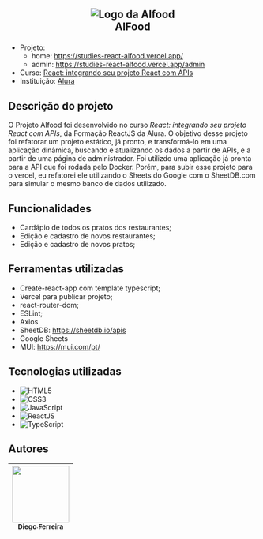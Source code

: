 ## <p align="center"> ![Logo da Alfood](./public/favicon.ico)<br>AlFood</p>

* Projeto: 
  * home: https://studies-react-alfood.vercel.app/
  * admin: https://studies-react-alfood.vercel.app/admin
* Curso: [React: integrando seu projeto React com APIs](https://cursos.alura.com.br/course/react-integrando-projeto-react-apis)
* Instituição: [Alura](https://www.alura.com.br)

## Descrição do projeto
O Projeto Alfood foi desenvolvido no curso *React: integrando seu projeto React com APIs*, da Formação ReactJS da Alura.
O objetivo desse projeto foi refatorar um projeto estático, já pronto, e transformá-lo em uma aplicação dinâmica, buscando e atualizando os dados a partir de APIs, e a partir de uma página de administrador. Foi utilizdo uma aplicação já pronta para a API que foi rodada pelo Docker. Porém, para subir esse projeto para o vercel, eu refatorei ele utilizando o Sheets do Google com o SheetDB.com para simular o mesmo banco de dados utilizado.

## Funcionalidades
* Cardápio de todos os pratos dos restaurantes;
* Edição e cadastro de novos restaurantes;
* Edição e cadastro de novos pratos;

## Ferramentas utilizadas
* Create-react-app com template typescript;
* Vercel para publicar projeto;
* react-router-dom;
* ESLint;
* Axios
* SheetDB: https://sheetdb.io/apis
* Google Sheets
* MUI: https://mui.com/pt/

## Tecnologias utilizadas
* ![HTML5](https://img.shields.io/badge/-HTML5-E34F26?style=flat-square&logo=html5&logoColor=white) 
* ![CSS3](https://img.shields.io/badge/-CSS3-1572B6?style=flat-square&logo=css3)
* ![JavaScript](https://img.shields.io/badge/-JavaScript-black?style=flat-square&logo=javascript)
* ![ReactJS](https://img.shields.io/badge/-ReactJS-black?style=flat-square&logo=react)
* ![TypeScript](https://img.shields.io/badge/-TypeScript-007ACC?style=flat-square&logo=typescript&logoColor=white)

## Autores
| [<img src="https://avatars.githubusercontent.com/u/97759524?v=4" width=115><br><sub>Diego Ferreira</sub>](https://github.com/diegonf) | 
| :---: |